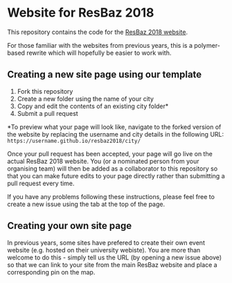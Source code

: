 # Website for ResBaz 2018

This repository contains the code for the [ResBaz 2018 website](https://resbaz.github.io/resbaz2018/).

For those familiar with the websites from previous years,
this is a polymer-based rewrite which will hopefully be easier to work with.

## Creating a new site page using our template

1. Fork this repository
2. Create a new folder using the name of your city
3. Copy and edit the contents of an existing city folder*
4. Submit a pull request 

*To preview what your page will look like,
navigate to the forked version of the website
by replacing the username and city details in the following URL:
`https://username.github.io/resbaz2018/city/`

Once your pull request has been accepted,
your page will go live on the actual ResBaz 2018 website.
You (or a nominated person from your organising team)
will then be added as a collaborator to this repository so that
you can make future edits to your page directly
rather than submitting a pull request every time.

If you have any problems following these instructions,
please feel free to create a new issue using the tab at the top of the page.

## Creating your own site page

In previous years, some sites have prefered to create their own event website
(e.g. hosted on their university webiste).
You are more than welcome to do this - simply tell us the URL
(by opening a new issue above)
so that we can link to your site from the main ResBaz website
and place a corresponding pin on the map.
